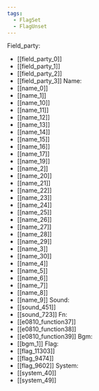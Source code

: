 ```yaml
---
tags:
  - FlagSet
  - FlagUnset
---
```

Field_party:
- [[field_party_0]]
- [[field_party_1]]
- [[field_party_2]]
- [[field_party_3]]
Name:
- [[name_0]]
- [[name_1]]
- [[name_10]]
- [[name_11]]
- [[name_12]]
- [[name_13]]
- [[name_14]]
- [[name_15]]
- [[name_16]]
- [[name_17]]
- [[name_19]]
- [[name_2]]
- [[name_20]]
- [[name_21]]
- [[name_22]]
- [[name_23]]
- [[name_24]]
- [[name_25]]
- [[name_26]]
- [[name_27]]
- [[name_28]]
- [[name_29]]
- [[name_3]]
- [[name_30]]
- [[name_4]]
- [[name_5]]
- [[name_6]]
- [[name_7]]
- [[name_8]]
- [[name_9]]
Sound:
- [[sound_451]]
- [[sound_723]]
Fn:
- [[e0810_function37]]
- [[e0810_function38]]
- [[e0810_function39]]
Bgm:
- [[bgm_1]]
Flag:
- [[flag_11303]]
- [[flag_9474]]
- [[flag_9602]]
System:
- [[system_40]]
- [[system_49]]
